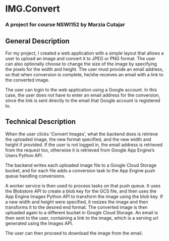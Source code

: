 # IMG.Convert

### A project for course NSWI152 by Marzia Cutajar

## General Description

For my project, I created a web application with a simple layout that allows a user to upload an image and convert it to JPEG or PNG format. The user can also optionally choose to change the size of the image by specifying the pixels for the width and height. The user must provide an email address, so that when conversion is complete, he/she receives an email with a link to the converted image.

The user can login to the web application using a Google account. In this case, the user does not have to enter an email address for the conversion, since the link is sent directly to the email that Google account is registered to.

## Technical Description

When the user clicks ‘Convert Images’, what the backend does is retrieve the uploaded image, the new format specified, and the new width and height if provided. If the user is not logged in, the email address is retrieved from the request too, otherwise it is retrieved from Google App Engine’s Users Python API.

The backend writes each uploaded image file to a Google Cloud Storage bucket, and for each file adds a conversion task to the App Engine push queue handling conversions.

A worker service is then used to process tasks on that push queue. It uses the Blobstore API to create a blob key for the GCS file, and then uses the App Engine Images Python API to transform the image using the blob key. If a new width and height were specified, it resizes the image and then transforms it to the desired end format. The converted image is then uploaded again to a different bucket in Google Cloud Storage. An email is then sent to the user, containing a link to the image, which is a serving url generated using the Images API.

The user can then proceed to download the image from the email.
